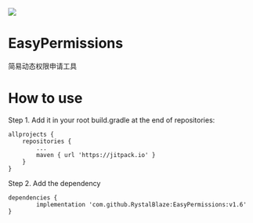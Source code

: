 [![](https://jitpack.io/v/RystalBlaze/EasyPermissions.svg)](https://jitpack.io/#RystalBlaze/EasyPermissions)
# EasyPermissions
简易动态权限申请工具

# How to use
Step 1. Add it in your root build.gradle at the end of repositories:

	allprojects {
		repositories {
			...
			maven { url 'https://jitpack.io' }
		}
	}
Step 2. Add the dependency

	dependencies {
	        implementation 'com.github.RystalBlaze:EasyPermissions:v1.6'
	}
